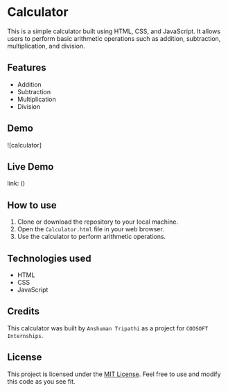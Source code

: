 # Calculator 

This is a simple calculator built using HTML, CSS, and JavaScript. It allows users to perform basic arithmetic operations such as addition, subtraction, multiplication, and division.

## Features

- Addition
- Subtraction
- Multiplication
- Division

## Demo

![calculator]
## Live Demo
link: ()

## How to use

1. Clone or download the repository to your local machine.
2. Open the `Calculator.html` file in your web browser.
3. Use the calculator to perform arithmetic operations.

## Technologies used

- HTML
- CSS
- JavaScript

## Credits

This calculator was built by `Anshuman Tripathi` as a project for `CODSOFT Internships`. 

## License

This project is licensed under the [MIT License](https://opensource.org/licenses/MIT). Feel free to use and modify this code as you see fit.
